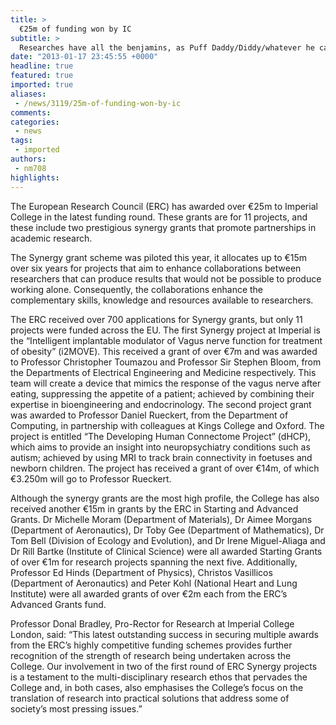 ```yaml
---
title: >
  €25m of funding won by IC
subtitle: >
  Researches have all the benjamins, as Puff Daddy/Diddy/whatever he calls himself nowadays may say
date: "2013-01-17 23:45:55 +0000"
headline: true
featured: true
imported: true
aliases:
 - /news/3119/25m-of-funding-won-by-ic
comments:
categories:
 - news
tags:
 - imported
authors:
 - nm708
highlights:
---
```


The European Research Council (ERC) has awarded over €25m to Imperial College in the latest funding round. These grants are for 11 projects, and these include two prestigious synergy grants that promote partnerships in academic research.

The Synergy grant scheme was piloted this year, it allocates up to €15m over six years for projects that aim to enhance collaborations between researchers that can produce results that would not be possible to produce working alone. Consequently, the collaborations enhance the complementary skills, knowledge and resources available to researchers.

The ERC received over 700 applications for Synergy grants, but only 11 projects were funded across the EU. The first Synergy project at Imperial is the “Intelligent implantable modulator of Vagus nerve function for treatment of obesity” (i2MOVE). This received a grant of over €7m and was awarded to Professor Christopher Toumazou and Professor Sir Stephen Bloom, from the Departments of Electrical Engineering and Medicine respectively. This team will create a device that mimics the response of the vagus nerve after eating, suppressing the appetite of a patient; achieved by combining their expertise in bioengineering and endocrinology. The second project grant was awarded to Professor Daniel Rueckert, from the Department of Computing, in partnership with colleagues at Kings College and Oxford. The project is entitled “The Developing Human Connectome Project” (dHCP), which aims to provide an insight into neuropsychiatry conditions such as autism; achieved by using MRI to track brain connectivity in foetuses and newborn children. The project has received a grant of over €14m, of which €3.250m will go to Professor Rueckert.

Although the synergy grants are the most high profile, the College has also received another €15m in grants by the ERC in Starting and Advanced Grants. Dr Michelle Moram (Department of Materials), Dr Aimee Morgans (Department of Aeronautics), Dr Toby Gee (Department of Mathematics), Dr Tom Bell (Division of Ecology and Evolution), and Dr Irene Miguel-Aliaga and Dr Rill Bartke (Institute of Clinical Science) were all awarded Starting Grants of over €1m for research projects spanning the next five. Additionally, Professor Ed Hinds (Department of Physics), Christos Vasillicos (Department of Aeronautics) and Peter Kohl (National Heart and Lung Institute) were all awarded grants of over €2m each from the ERC’s Advanced Grants fund.

Professor Donal Bradley, Pro-Rector for Research at Imperial College London, said: “This latest outstanding success in securing multiple awards from the ERC’s highly competitive funding schemes provides further recognition of the strength of research being undertaken across the College. Our involvement in two of the first round of ERC Synergy projects is a testament to the multi-disciplinary research ethos that pervades the College and, in both cases, also emphasises the College’s focus on the translation of research into practical solutions that address some of society’s most pressing issues.”
